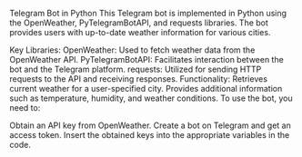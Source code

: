 Telegram Bot in Python
This Telegram bot is implemented in Python using the OpenWeather, PyTelegramBotAPI, and requests libraries. The bot provides users with up-to-date weather information for various cities.

Key Libraries:
OpenWeather: Used to fetch weather data from the OpenWeather API.
PyTelegramBotAPI: Facilitates interaction between the bot and the Telegram platform.
requests: Utilized for sending HTTP requests to the API and receiving responses.
Functionality:
Retrieves current weather for a user-specified city.
Provides additional information such as temperature, humidity, and weather conditions.
To use the bot, you need to:

Obtain an API key from OpenWeather.
Create a bot on Telegram and get an access token.
Insert the obtained keys into the appropriate variables in the code.
